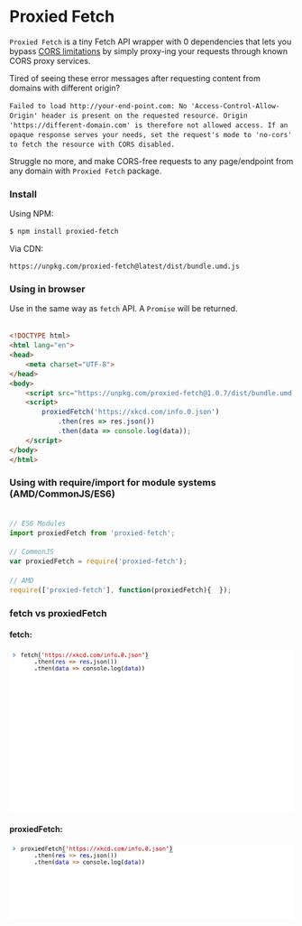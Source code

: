 # Proxied Fetch

`Proxied Fetch` is a tiny Fetch API wrapper with 0 dependencies that lets you bypass [CORS limitations](https://developer.mozilla.org/en-US/docs/Web/HTTP/CORS) by simply proxy-ing your requests through known CORS proxy services.

Tired of seeing these error messages after requesting content from domains with different origin?

`Failed to load http://your-end-point.com: No 'Access-Control-Allow-Origin' header is present on the requested resource. Origin 'https://different-domain.com' is therefore not allowed access. If an opaque response serves your needs, set the request's mode to 'no-cors' to fetch the resource with CORS disabled.`

Struggle no more, and make CORS-free requests to any page/endpoint from any domain with `Proxied Fetch` package.

### Install

Using NPM:

```bash
$ npm install proxied-fetch
```

Via CDN:

```
https://unpkg.com/proxied-fetch@latest/dist/bundle.umd.js
```

### Using in browser

Use in the same way as `fetch` API. A `Promise` will be returned.

```html

<!DOCTYPE html>
<html lang="en">
<head>
    <meta charset="UTF-8">
</head>
<body>
    <script src="https://unpkg.com/proxied-fetch@1.0.7/dist/bundle.umd.js"></script>
    <script>
        proxiedFetch('https://xkcd.com/info.0.json')
            .then(res => res.json())
            .then(data => console.log(data));
    </script>
</body>
</html>

```

### Using with require/import for module systems (AMD/CommonJS/ES6)

```javascript

// ES6 Modules
import proxiedFetch from 'proxied-fetch';

// CommonJS
var proxiedFetch = require('proxied-fetch');

// AMD
require(['proxied-fetch'], function(proxiedFetch){  });

```

### fetch vs proxiedFetch

#### fetch:

![ajax request with fetch API](https://raw.githubusercontent.com/Leo4815162342/proxied-fetch/master/fetch.gif)

#### proxiedFetch:

![ajax request with proxiedFetch](https://raw.githubusercontent.com/Leo4815162342/proxied-fetch/master/proxiedFetch.gif)